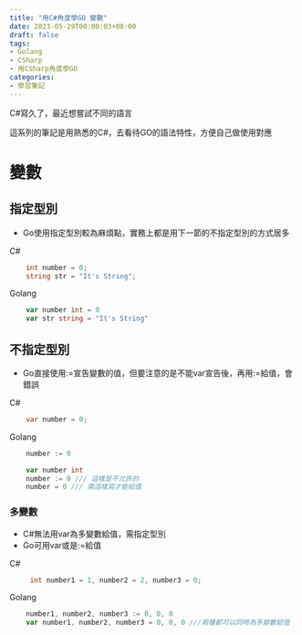 ```yaml
---
title: "用C#角度學GO 變數"
date: 2023-05-29T00:00:03+08:00
draft: false
tags:
- Golang
- CSharp
- 用CSharp角度學GO
categories:
- 學習筆記
---
```


C#寫久了，最近想嘗試不同的語言

這系列的筆記是用熟悉的C#，去看待GO的語法特性，方便自己做使用對應

# 變數

## 指定型別

- Go使用指定型別較為麻煩點，實務上都是用下一節的不指定型別的方式居多

C#

```C#
    int number = 0;
    string str = "It's String";

```

Golang

```go
    var number int = 0
    var str string = "It's String"

```

## 不指定型別

- Go直接使用:=宣告變數的值，但要注意的是不能var宣告後，再用:=給值，會錯誤

C#

```C#
    var number = 0;
```

Golang

```go
    number := 0
```
```go
    var number int
    number := 0 /// 這樣是不允許的
    number = 0 /// 需這樣寫才能給值
```

### 多變數

- C#無法用var為多變數給值，需指定型別
- Go可用var或是:=給值

C#

```C#
     int number1 = 1, number2 = 2, number3 = 0;
```

Golang

```go
    number1, number2, number3 := 0, 0, 0
    var number1, number2, number3 = 0, 0, 0 ///兩種都可以同時為多變數給值
```